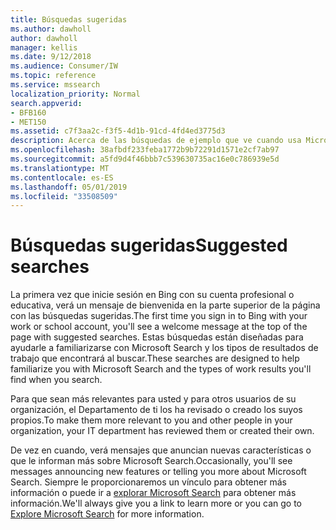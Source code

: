 ```yaml
---
title: Búsquedas sugeridas
ms.author: dawholl
author: dawholl
manager: kellis
ms.date: 9/12/2018
ms.audience: Consumer/IW
ms.topic: reference
ms.service: mssearch
localization_priority: Normal
search.appverid:
- BFB160
- MET150
ms.assetid: c7f3aa2c-f3f5-4d1b-91cd-4fd4ed3775d3
description: Acerca de las búsquedas de ejemplo que ve cuando usa Microsoft Search
ms.openlocfilehash: 38afbdf233feba1772b9b72291d1571e2cf7ab97
ms.sourcegitcommit: a5fd9d4f46bbb7c539630735ac16e0c786939e5d
ms.translationtype: MT
ms.contentlocale: es-ES
ms.lasthandoff: 05/01/2019
ms.locfileid: "33508509"
---
```

# <a name="suggested-searches"></a><span data-ttu-id="39a87-103">Búsquedas sugeridas</span><span class="sxs-lookup"><span data-stu-id="39a87-103">Suggested searches</span></span>

<span data-ttu-id="39a87-104">La primera vez que inicie sesión en Bing con su cuenta profesional o educativa, verá un mensaje de bienvenida en la parte superior de la página con las búsquedas sugeridas.</span><span class="sxs-lookup"><span data-stu-id="39a87-104">The first time you sign in to Bing with your work or school account, you'll see a welcome message at the top of the page with suggested searches.</span></span> <span data-ttu-id="39a87-105">Estas búsquedas están diseñadas para ayudarle a familiarizarse con Microsoft Search y los tipos de resultados de trabajo que encontrará al buscar.</span><span class="sxs-lookup"><span data-stu-id="39a87-105">These searches are designed to help familiarize you with Microsoft Search and the types of work results you'll find when you search.</span></span>
  
<span data-ttu-id="39a87-106">Para que sean más relevantes para usted y para otros usuarios de su organización, el Departamento de ti los ha revisado o creado los suyos propios.</span><span class="sxs-lookup"><span data-stu-id="39a87-106">To make them more relevant to you and other people in your organization, your IT department has reviewed them or created their own.</span></span>
  
<span data-ttu-id="39a87-107">De vez en cuando, verá mensajes que anuncian nuevas características o que le informan más sobre Microsoft Search.</span><span class="sxs-lookup"><span data-stu-id="39a87-107">Occasionally, you'll see messages announcing new features or telling you more about Microsoft Search.</span></span> <span data-ttu-id="39a87-108">Siempre le proporcionaremos un vínculo para obtener más información o puede ir a [explorar Microsoft Search](https://www.bing.com/business/explore) para obtener más información.</span><span class="sxs-lookup"><span data-stu-id="39a87-108">We'll always give you a link to learn more or you can go to [Explore Microsoft Search](https://www.bing.com/business/explore) for more information.</span></span> 

  


